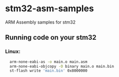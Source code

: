 # stm32-asm-samples
ARM Assembly samples for stm32

## Running code on your stm32
### Linux:
~~~bash
  arm-none-eabi-as -o main.o main.asm
  arm-none-eabi-objcopy -O binary main.o main.bin
  st-flash write 'main.bin' 0x8000000
~~~
